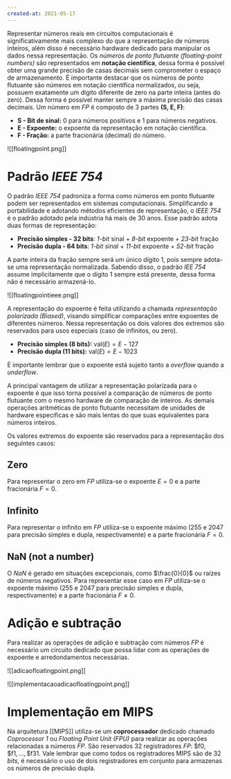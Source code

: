 ```yaml
---
created-at: 2021-05-17
---
```

Representar números reais em circuitos computacionais é significativamente mais complexo do que a representação de números inteiros, além disso é necessário hardware dedicado para manipular os dados nessa representação.
Os *números de ponto flutuante (floating-point numbers)* são representados em **notação científica**, dessa forma é possível obter uma grande precisão de casas decimais sem comprometer o espaço de armazenamento.
É importante destacar que os números de ponto flutuante são números em notação científica normalizados, ou seja, possuem exatamente um dígito diferente de zero na parte inteira (antes do zero). Dessa forma é possível manter sempre a máxima precisão das casas decimais.
Um número em *FP* é composto de 3 partes **(S, E, F)**:

- **S - Bit de sinal:** $0$ para números positivos e $1$ para números negativos.
- **E - Expoente:** o expoente da representação em notação científica.
- **F - Fração:** a parte fracionária (decimal) do número.

![[floatingpoint.png]]

# Padrão *IEEE 754*
O padrão *IEEE 754* padroniza a forma como números em ponto flutuante podem ser representados em sistemas computacionais. Simplificando a portabilidade e adotando métodos eficientes de representação, o *IEEE 754* é o padrão adotado pela indústria há mais de 30 anos.
Esse padrão adota duas formas de representação:

- **Precisão simples - 32 bits**: *1-bit* sinal + *8-bit* expoente + *23-bit* fração
- **Precisão dupla - 64 bits**: *1-bit sinal* + *11-bit* expoente + *52-bit* fração

A parte inteira da fração sempre será um único dígito $1$, pois sempre adota-se uma representação normalizada. Sabendo disso, o padrão *IEE 754* assume implicitamente que o dígito $1$ sempre está presente, dessa forma não é necessário armazená-lo.

![[floatingpointieee.png]]

A representação do expoente é feita utilizando a chamada *representação polarizada (Biased)*, visando simplificar comparações entre expoentes de diferentes números. Nessa representação os dois valores dos extremos são reservados para usos especiais (caso de infinitos, ou zero).

- **Precisão simples (8 bits):** $\text{val}(E) = E - 127$
- **Precisão dupla (11 bits):** $\text{val}(E) = E - 1023$

É importante lembrar que o expoente está sujeito tanto a *overflow* quando a *underflow*.

A principal vantagem de utilizar a representação polarizada para o expoente é que isso torna possível a comparação de números de ponto flutuante com o mesmo hardware de comparação de inteiros. As demais operações aritméticas de ponto flutuante necessitam de unidades de hardware específicas e são mais lentas do que suas equivalentes para números inteiros.

Os valores extremos do expoente são reservados para a representação dos seguintes casos:

## Zero
Para representar o zero em *FP* utiliza-se o expoente $E = 0$ e a parte fracionária $F = 0$.

## Infinito
Para representar o infinito em *FP* utiliza-se o expoente máximo ($255$ e $2047$ para precisão simples e dupla, respectivamente) e a parte fracionária $F = 0$.

## NaN (not a number)
O *NaN* é gerado em situações excepcionais, como $\frac{0}{0}$ ou raízes de números negativos. Para representar esse caso em *FP* utiliza-se o expoente máximo ($255$ e $2047$ para precisão simples e dupla, respectivamente) e a parte fracionária $F \neq 0$.

# Adição e subtração
Para realizar as operações de adição e subtração com números $FP$ é necessário um circuito dedicado que possa lidar com as operações de expoente e arredondamentos necessárias.

![[adicaofloatingpoint.png]]

![[implementacaoadicaofloatingpoint.png]]

# Implementação em MIPS
Na arquitetura [[MIPS]] utiliza-se um **coprocessador** dedicado chamado *Coprocessor 1* ou *Floating Point Unit (FPU)* para realizar as operações relacionadas a números *FP*. São reservados $32$ registradores *FP*: $\text{\$f0}, \text{\$f1}, \dots, \text{\$f31}$. Vale lembrar que como todos os registradores MIPS são de $32$ *bits*, é necessário o uso de dois registradores em conjunto para armazenas os números de precisão dupla.